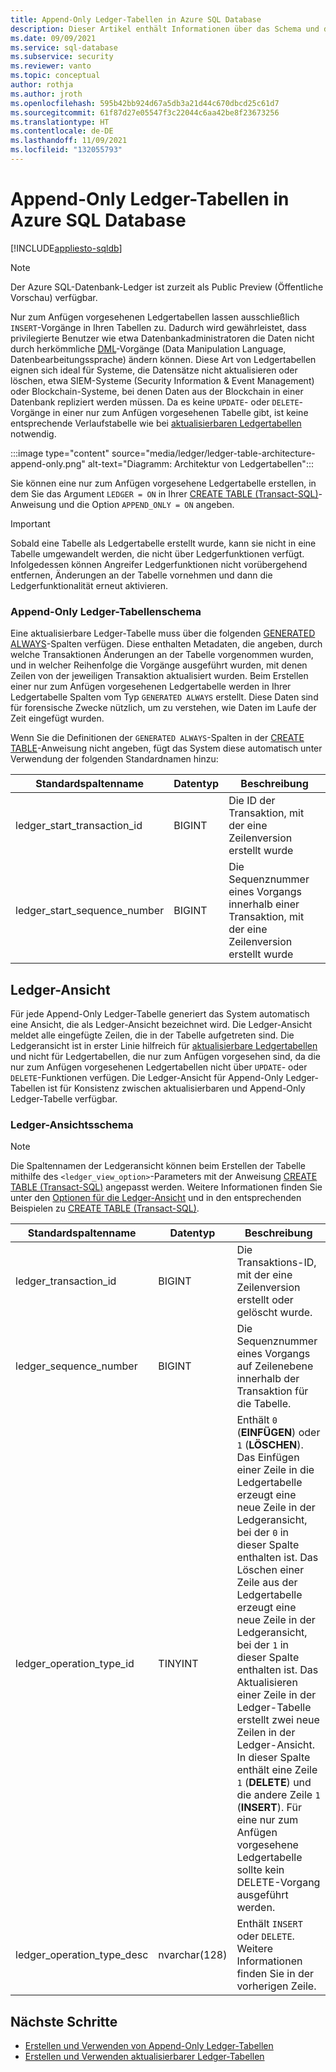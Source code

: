 ```yaml
---
title: Append-Only Ledger-Tabellen in Azure SQL Database
description: Dieser Artikel enthält Informationen über das Schema und die Ansichten der nur zum Anfügen vorgesehenen Ledgertabelle in Azure SQL-Datenbank.
ms.date: 09/09/2021
ms.service: sql-database
ms.subservice: security
ms.reviewer: vanto
ms.topic: conceptual
author: rothja
ms.author: jroth
ms.openlocfilehash: 595b42bb924d67a5db3a21d44c670dbcd25c61d7
ms.sourcegitcommit: 61f87d27e05547f3c22044c6aa42be8f23673256
ms.translationtype: HT
ms.contentlocale: de-DE
ms.lasthandoff: 11/09/2021
ms.locfileid: "132055793"
---
```

# <a name="azure-sql-database-append-only-ledger-tables"></a>Append-Only Ledger-Tabellen in Azure SQL Database

[!INCLUDE[appliesto-sqldb](../includes/appliesto-sqldb.md)]

> [!NOTE]
> Der Azure SQL-Datenbank-Ledger ist zurzeit als Public Preview (Öffentliche Vorschau) verfügbar.

Nur zum Anfügen vorgesehenen Ledgertabellen lassen ausschließlich `INSERT`-Vorgänge in Ihren Tabellen zu. Dadurch wird gewährleistet, dass privilegierte Benutzer wie etwa Datenbankadministratoren die Daten nicht durch herkömmliche [DML](/sql/t-sql/queries/queries)-Vorgänge (Data Manipulation Language, Datenbearbeitungssprache) ändern können. Diese Art von Ledgertabellen eignen sich ideal für Systeme, die Datensätze nicht aktualisieren oder löschen, etwa SIEM-Systeme (Security Information & Event Management) oder Blockchain-Systeme, bei denen Daten aus der Blockchain in einer Datenbank repliziert werden müssen. Da es keine `UPDATE`- oder `DELETE`-Vorgänge in einer nur zum Anfügen vorgesehenen Tabelle gibt, ist keine entsprechende Verlaufstabelle wie bei [aktualisierbaren Ledgertabellen](ledger-updatable-ledger-tables.md) notwendig.

:::image type="content" source="media/ledger/ledger-table-architecture-append-only.png" alt-text="Diagramm: Architektur von Ledgertabellen":::

Sie können eine nur zum Anfügen vorgesehene Ledgertabelle erstellen, in dem Sie das Argument `LEDGER = ON` in Ihrer [CREATE TABLE (Transact-SQL)](/sql/t-sql/statements/create-table-transact-sql)-Anweisung und die Option `APPEND_ONLY = ON` angeben.

> [!IMPORTANT]
> Sobald eine Tabelle als Ledgertabelle erstellt wurde, kann sie nicht in eine Tabelle umgewandelt werden, die nicht über Ledgerfunktionen verfügt. Infolgedessen können Angreifer Ledgerfunktionen nicht vorübergehend entfernen, Änderungen an der Tabelle vornehmen und dann die Ledgerfunktionalität erneut aktivieren.

### <a name="append-only-ledger-table-schema"></a>Append-Only Ledger-Tabellenschema

Eine aktualisierbare Ledger-Tabelle muss über die folgenden [GENERATED ALWAYS](/sql/t-sql/statements/create-table-transact-sql#generate-always-columns)-Spalten verfügen. Diese enthalten Metadaten, die angeben, durch welche Transaktionen Änderungen an der Tabelle vorgenommen wurden, und in welcher Reihenfolge die Vorgänge ausgeführt wurden, mit denen Zeilen von der jeweiligen Transaktion aktualisiert wurden. Beim Erstellen einer nur zum Anfügen vorgesehenen Ledgertabelle werden in Ihrer Ledgertabelle Spalten vom Typ `GENERATED ALWAYS` erstellt. Diese Daten sind für forensische Zwecke nützlich, um zu verstehen, wie Daten im Laufe der Zeit eingefügt wurden.

Wenn Sie die Definitionen der `GENERATED ALWAYS`-Spalten in der [CREATE TABLE](/sql/t-sql/statements/create-table-transact-sql)-Anweisung nicht angeben, fügt das System diese automatisch unter Verwendung der folgenden Standardnamen hinzu:

| Standardspaltenname | Datentyp | Beschreibung |
|--|--|--|
| ledger_start_transaction_id | BIGINT | Die ID der Transaktion, mit der eine Zeilenversion erstellt wurde |
| ledger_start_sequence_number | BIGINT | Die Sequenznummer eines Vorgangs innerhalb einer Transaktion, mit der eine Zeilenversion erstellt wurde |

## <a name="ledger-view"></a>Ledger-Ansicht

Für jede Append-Only Ledger-Tabelle generiert das System automatisch eine Ansicht, die als Ledger-Ansicht bezeichnet wird. Die Ledger-Ansicht meldet alle eingefügte Zeilen, die in der Tabelle aufgetreten sind. Die Ledgeransicht ist in erster Linie hilfreich für [aktualisierbare Ledgertabellen](ledger-updatable-ledger-tables.md) und nicht für Ledgertabellen, die nur zum Anfügen vorgesehen sind, da die nur zum Anfügen vorgesehenen Ledgertabellen nicht über `UPDATE`- oder `DELETE`-Funktionen verfügen. Die Ledger-Ansicht für Append-Only Ledger-Tabellen ist für Konsistenz zwischen aktualisierbaren und Append-Only Ledger-Tabelle verfügbar.

### <a name="ledger-view-schema"></a>Ledger-Ansichtsschema

> [!NOTE]
> Die Spaltennamen der Ledgeransicht können beim Erstellen der Tabelle mithilfe des `<ledger_view_option>`-Parameters mit der Anweisung [CREATE TABLE (Transact-SQL)](/sql/t-sql/statements/create-table-transact-sql?view=azuresqldb-current&preserve-view=true) angepasst werden. Weitere Informationen finden Sie unter den [Optionen für die Ledger-Ansicht](/sql/t-sql/statements/create-table-transact-sql?view=azuresqldb-current&preserve-view=true#ledger-view-options) und in den entsprechenden Beispielen zu [CREATE TABLE (Transact-SQL)](/sql/t-sql/statements/create-table-transact-sql?view=azuresqldb-current&preserve-view=true).

| Standardspaltenname | Datentyp | Beschreibung |
| --- | --- | --- |
| ledger_transaction_id | BIGINT | Die Transaktions-ID, mit der eine Zeilenversion erstellt oder gelöscht wurde. |
| ledger_sequence_number | BIGINT | Die Sequenznummer eines Vorgangs auf Zeilenebene innerhalb der Transaktion für die Tabelle. |
| ledger_operation_type_id | TINYINT | Enthält `0` (**EINFÜGEN**) oder `1` (**LÖSCHEN**). Das Einfügen einer Zeile in die Ledgertabelle erzeugt eine neue Zeile in der Ledgeransicht, bei der `0` in dieser Spalte enthalten ist. Das Löschen einer Zeile aus der Ledgertabelle erzeugt eine neue Zeile in der Ledgeransicht, bei der `1` in dieser Spalte enthalten ist. Das Aktualisieren einer Zeile in der Ledger-Tabelle erstellt zwei neue Zeilen in der Ledger-Ansicht. In dieser Spalte enthält eine Zeile `1` (**DELETE**) und die andere Zeile `1` (**INSERT**). Für eine nur zum Anfügen vorgesehene Ledgertabelle sollte kein DELETE-Vorgang ausgeführt werden. |
| ledger_operation_type_desc | nvarchar(128) | Enthält `INSERT` oder `DELETE`. Weitere Informationen finden Sie in der vorherigen Zeile. |

## <a name="next-steps"></a>Nächste Schritte

- [Erstellen und Verwenden von Append-Only Ledger-Tabellen](ledger-how-to-append-only-ledger-tables.md)
- [Erstellen und Verwenden aktualisierbarer Ledger-Tabellen](ledger-how-to-updatable-ledger-tables.md)

